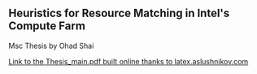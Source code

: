 Heuristics for Resource Matching in Intel's Compute Farm
--------------------------------------------------------

Msc Thesis by Ohad Shai

[Link to the Thesis_main.pdf built online thanks to latex.aslushnikov.com](http://latex.aslushnikov.com/compile?git=https://github.com/oshai/tau_thesis_lyx_template&target=Thesis-main.tex)

